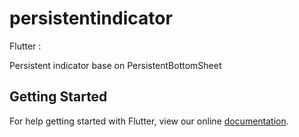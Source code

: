 # persistentindicator

Flutter :

Persistent indicator base on PersistentBottomSheet

## Getting Started

For help getting started with Flutter, view our online
[documentation](https://flutter.io/).
